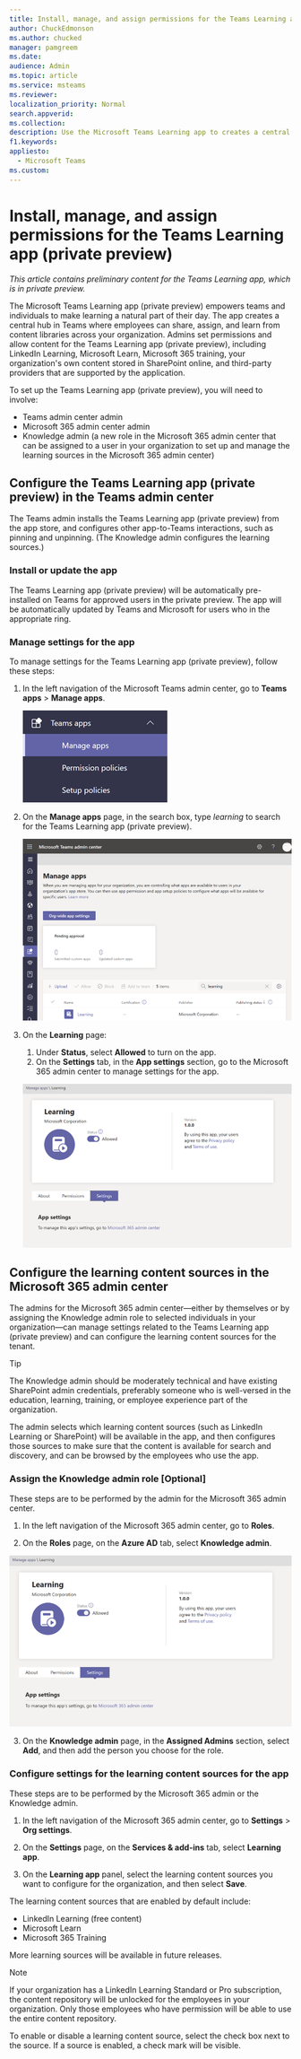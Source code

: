 ```yaml
---
title: Install, manage, and assign permissions for the Teams Learning app (private preview)
author: ChuckEdmonson
ms.author: chucked
manager: pamgreem
ms.date: 
audience: Admin
ms.topic: article
ms.service: msteams
ms.reviewer: 
localization_priority: Normal
search.appverid: 
ms.collection: 
description: Use the Microsoft Teams Learning app to creates a central hub for learning where employees can share, assign, and learn from content libraries across an organization.
f1.keywords:
appliesto: 
  - Microsoft Teams
ms.custom: 
---
```


# Install, manage, and assign permissions for the Teams Learning app (private preview)

*This article contains preliminary content for the Teams Learning app, which is in private preview.*

The Microsoft Teams Learning app (private preview) empowers teams and individuals to make learning a natural part of their day. The app creates a central hub in Teams where employees can share, assign, and learn from content libraries across your organization.  Admins set permissions and allow content for the Teams Learning app (private preview), including LinkedIn Learning, Microsoft Learn, Microsoft 365 training, your organization's own content stored in SharePoint online, and third-party providers that are supported by the application.

To set up the Teams Learning app (private preview), you will need to involve:

-	Teams admin center admin
-	Microsoft 365 admin center admin
-	Knowledge admin (a new role in the Microsoft 365 admin center that can be assigned to a user in your organization to set up and manage the learning sources in the Microsoft 365 admin center)

## Configure the Teams Learning app (private preview) in the Teams admin center

The Teams admin installs the Teams Learning app (private preview) from the app store, and configures other app-to-Teams interactions, such as pinning and unpinning. (The Knowledge admin configures the learning sources.)

### Install or update the app
The Teams Learning app (private preview) will be automatically pre-installed on Teams for approved users in the private preview. The app will be automatically updated by Teams and Microsoft for users who in the appropriate ring.

### Manage settings for the app

To manage settings for the Teams Learning app (private preview), follow these steps:

1. In the left navigation of the Microsoft Teams admin center, go to **Teams apps** > **Manage apps**.

   ![Left navigation in the Teams admin center showing Teams apps and Manage apps section](media/learning-app-teams-manage-apps-nav.png)

2. On the **Manage apps** page, in the search box, type *learning* to search for the Teams Learning app (private preview).

   ![Manage apps page in the Teams admin center showing the search box](media/learning-app-teams-manage-apps-page.png)

3. On the **Learning** page:
   1. Under **Status**, select **Allowed** to turn on the app.
   2. On the **Settings** tab, in the **App settings** section, go to the Microsoft 365 admin center to manage settings for the app.

   ![Learning page in the Teams admin center showing Status and App settings section](media/learning-app-teams-learning-page.png)

## Configure the learning content sources in the Microsoft 365 admin center

The admins for the Microsoft 365 admin center—either by themselves or by assigning the Knowledge admin role to selected individuals in your organization—can manage settings related to the Teams Learning app (private preview) and can configure the learning content sources for the tenant.

> [!TIP]
> The Knowledge admin should be moderately technical and have existing SharePoint admin credentials, preferably someone who is well-versed in the education, learning, training, or employee experience part of the organization.
 
The admin selects which learning content sources (such as LinkedIn Learning or SharePoint) will be available in the app, and then configures those sources to make sure that the content is available for search and discovery, and can be browsed by the employees who use the app.

### Assign the Knowledge admin role [Optional]

These steps are to be performed by the admin for the Microsoft 365 admin center.

1.	In the left navigation of the Microsoft 365 admin center, go to **Roles**.

2.	On the **Roles** page, on the **Azure AD** tab, select **Knowledge admin**.

   ![Roles page in the Microsoft 365 admin center showing the Knowledge admin role](media/learning-app-teams-learning-page.png)
 
3.	On the **Knowledge admin** page, in the **Assigned Admins** section, select **Add**, and then add the person you choose for the role.

### Configure settings for the learning content sources for the app

These steps are to be performed by the Microsoft 365 admin or the Knowledge admin.

1.	In the left navigation of the Microsoft 365 admin center, go to **Settings** > **Org settings**.

2.	On the **Settings** page, on the **Services & add-ins** tab, select **Learning app**.
  
3.	On the **Learning app** panel, select the learning content sources you want to configure for the organization, and then select **Save**.
  
The learning content sources that are enabled by default include:

- LinkedIn Learning (free content)
- Microsoft Learn
- Microsoft 365 Training

More learning sources will be available in future releases.

> [!NOTE]
> If your organization has a LinkedIn Learning Standard or Pro subscription, the content repository will be unlocked for the employees in your organization. Only those employees who have permission will be able to use the entire content repository.

To enable or disable a learning content source, select the check box next to the source. If a source is enabled, a check mark will be visible.




